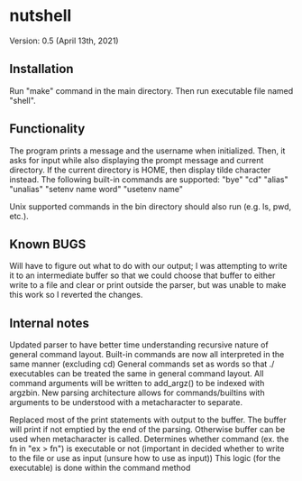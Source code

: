 # nutshell
Version: 0.5 (April 13th, 2021)

## Installation ##
Run "make" command in the main directory. Then run executable file named "shell".

## Functionality ##
The program prints a message and the username when initialized. Then, it asks for input while also displaying the prompt message and current directory. 
If the current directory is HOME, then display tilde character instead. 
The following built-in commands are supported:
"bye"
"cd"
"alias"
"unalias"
"setenv name word"
"usetenv name"

Unix supported commands in the bin directory should also run (e.g. ls, pwd, etc.).

## Known BUGS ##
Will have to figure out what to do with our output; I was attempting to write it to an intermediate buffer so that we could choose that buffer to either write to a file and clear or print outside the parser, but was unable to make this work so I reverted the changes. 

## Internal notes ##
Updated parser to have better time understanding recursive nature of general command layout.
Built-in commands are now all interpreted in the same manner (excluding cd)
General commands set as words so that ./ executables can be treated the same in general command layout.
  All command arguments will be written to add_argz() to be indexed with argzbin.
New parsing architecture allows for commands/builtins with arguments to be understood with a metacharacter to separate.

Replaced most of the print statements with output to the buffer. The buffer will print if not emptied by the end of the parsing.
Otherwise buffer can be used when metacharacter is called.
Determines whether command (ex. the fn in "ex > fn") is executable or not (important in decided whether to write to the file or use as input (unsure how to use as input))
This logic (for the executable) is done within the command method

